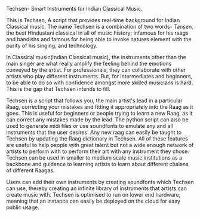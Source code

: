 Techsen- Smart Instruments for Indian Classical Music.


This is Techsen, A script that provides real-time background for Indian Classical music. The name Techsen is a combination of two words- Tansen, the best Hindustani classical in all of music history; infamous for his raags and bandishs and famous for being able to invoke natures element with the purity of his singing, and technology.


In Classical music(Indian Classical music), the instruments other than the main singer are what really amplify the feeling behind the emotions conveyed by the artist. For professionals, they can collaborate with other artists who play different instruments. But, for intermediates and beginners, to be able to do so with confidence amongst more skilled musicians is hard. This is the gap that Techsen intends to fill.

Techsen is a script that follows you, the main artist's lead in a particular Raag, correcting your mistakes and fitting it appropriately into the Raag as it goes. This is useful for beginners or people trying to learn a new Raag, as it can correct any mistakes made by the lead.
The python script can also be used to generate midi files or use soundfonts to emulate any and all instruments that the user desires. Any new raag can easily be taught to Techsen by updating the Raag dictionary in Techsen. All of these features are useful to help people with great talent but not a wide enough network of artists to perform with to perform their art with any instrument they chose. Techsen can be used in smaller to medium scale music institutions as a backbone and guidance to learning artists to learn about different chalans of different Raagas.

Users can add their own instruments by creating soundfonts which Techsen can use, thereby creating an infinite library of instruments that artists can create music with. Techsen is optimised to run on lower end hardware, meaning that an instance can easily be deployed on the cloud for easy public usage. 

